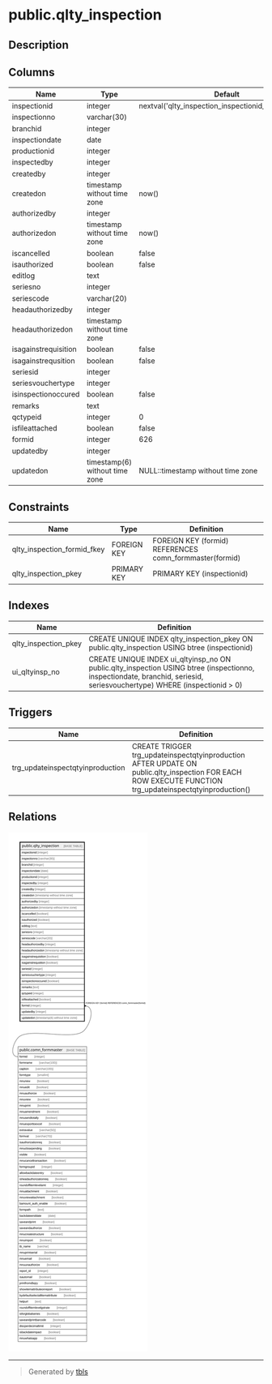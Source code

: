 # public.qlty_inspection

## Description

## Columns

| Name | Type | Default | Nullable | Children | Parents | Comment |
| ---- | ---- | ------- | -------- | -------- | ------- | ------- |
| inspectionid | integer | nextval('qlty_inspection_inspectionid_seq'::regclass) | false |  |  |  |
| inspectionno | varchar(30) |  | true |  |  |  |
| branchid | integer |  | true |  |  |  |
| inspectiondate | date |  | true |  |  |  |
| productionid | integer |  | true |  |  |  |
| inspectedby | integer |  | true |  |  |  |
| createdby | integer |  | true |  |  |  |
| createdon | timestamp without time zone | now() | true |  |  |  |
| authorizedby | integer |  | true |  |  |  |
| authorizedon | timestamp without time zone | now() | true |  |  |  |
| iscancelled | boolean | false | true |  |  |  |
| isauthorized | boolean | false | true |  |  |  |
| editlog | text |  | true |  |  |  |
| seriesno | integer |  | true |  |  |  |
| seriescode | varchar(20) |  | true |  |  |  |
| headauthorizedby | integer |  | true |  |  |  |
| headauthorizedon | timestamp without time zone |  | true |  |  |  |
| isagainstrequisition | boolean | false | true |  |  |  |
| isagainstrequsition | boolean | false | true |  |  |  |
| seriesid | integer |  | true |  |  |  |
| seriesvouchertype | integer |  | true |  |  |  |
| isinspectionoccured | boolean | false | true |  |  |  |
| remarks | text |  | true |  |  |  |
| qctypeid | integer | 0 | true |  |  |  |
| isfileattached | boolean | false | true |  |  |  |
| formid | integer | 626 | false |  | [public.comn_formmaster](public.comn_formmaster.md) |  |
| updatedby | integer |  | true |  |  |  |
| updatedon | timestamp(6) without time zone | NULL::timestamp without time zone | true |  |  |  |

## Constraints

| Name | Type | Definition |
| ---- | ---- | ---------- |
| qlty_inspection_formid_fkey | FOREIGN KEY | FOREIGN KEY (formid) REFERENCES comn_formmaster(formid) |
| qlty_inspection_pkey | PRIMARY KEY | PRIMARY KEY (inspectionid) |

## Indexes

| Name | Definition |
| ---- | ---------- |
| qlty_inspection_pkey | CREATE UNIQUE INDEX qlty_inspection_pkey ON public.qlty_inspection USING btree (inspectionid) |
| ui_qltyinsp_no | CREATE UNIQUE INDEX ui_qltyinsp_no ON public.qlty_inspection USING btree (inspectionno, inspectiondate, branchid, seriesid, seriesvouchertype) WHERE (inspectionid > 0) |

## Triggers

| Name | Definition |
| ---- | ---------- |
| trg_updateinspectqtyinproduction | CREATE TRIGGER trg_updateinspectqtyinproduction AFTER UPDATE ON public.qlty_inspection FOR EACH ROW EXECUTE FUNCTION trg_updateinspectqtyinproduction() |

## Relations

![er](public.qlty_inspection.svg)

---

> Generated by [tbls](https://github.com/k1LoW/tbls)
